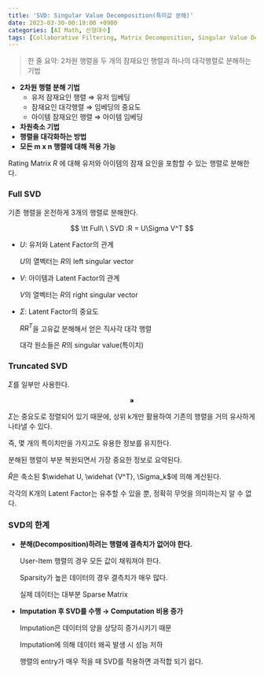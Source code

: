 ```yaml
---
title: 'SVD: Singular Value Decomposition(특이값 분해)'
date: 2023-03-30-00:19:00 +0900
categories: [AI Math, 선형대수]
tags: [Collaborative Filtering, Matrix Decomposition, Singular Value Decomposition]
---
```

> 한 줄 요약: 2차원 행렬을 두 개의 잠재요인 행렬과 하나의 대각행렬로 분해하는 기법
- **2차원 행렬 분해 기법**
    - 유저 잠재요인 행렬 ⇒ 유저 임베딩
    - 잠재요인 대각행렬  ⇒ 임베딩의 중요도
    - 아이템 잠재요인 행렬 ⇒ 아이템 임베딩
- **차원축소 기법**
- **행렬을 대각화하는 방법**
- **모든 m x n 행렬에 대해 적용 가능**

Rating Matrix $R$ 에 대해 유저와 아이템의 잠재 요인을 포함할 수 있는 행렬로 분해한다.

### **Full SVD**

기존 행렬을 온전하게 3개의 행렬로 분해한다.

$$
\tt Full\ \ SVD :R = U\Sigma V^T
$$

- $U$: 유저와 Latent Factor의 관계
    
    $U$의 열벡터는 $R$의 left singular vector
    
- $V$: 아이템과 Latent Factor의 관계
    
    $V$의 열벡터는 $R$의 right singular vector
    
- $\Sigma$: Latent Factor의 중요도
    
    $RR^T$을 고유값 분해해서 얻은 직사각 대각 행렬
    
    대각 원소들은 $R$의 singular value(특이치)
    

### **Truncated SVD**

$\Sigma$를 일부만 사용한다.

$$
⁍
$$

$\Sigma$는 중요도로 정렬되어 있기 때문에, 상위 k개만 활용하여 기존의 행렬을 거의 유사하게 나타낼 수 있다.

즉, 몇 개의 특이치만을 가지고도 유용한 정보를 유지한다.

분해된 행렬이 부분 복원되면서 가장 중요한 정보로 요약된다.

$\widehat R$은 축소된 $\widehat U, \widehat {V^T}, \Sigma_k$에 의해 계산된다.

각각의 K개의 Latent Factor는 유추할 수 있을 뿐, 정확히 무엇을 의미하는지 알 수 없다.

### **SVD의 한계**

- **분해(Decomposition)하려는 행렬에 결측치가 없어야 한다.**
    
    User-Item 행렬의 경우 모든 값이 채워져야 한다.
    
    Sparsity가 높은 데이터의 경우 결측치가 매우 많다.
    
    실제 데이터는 대부분 Sparse Matrix
    
- **Imputation 후 SVD를 수행 → Computation 비용 증가**
    
    Imputation은 데이터의 양을 상당히 증가시키기 때문
    
    Imputation에 의해 데이터 왜곡 발생 시 성능 저하
    
    행렬의 entry가 매우 적을 때 SVD를 적용하면 과적합 되기 쉽다.
